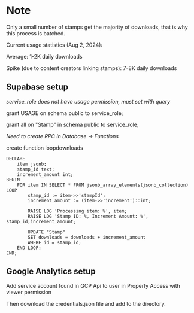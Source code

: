 # Note

Only a small number of stamps get the majority of downloads, that is why this process is batched.

Current usage statistics (Aug 2, 2024):

Average: 1-2K daily downloads

Spike (due to content creators linking stamps): 7-8K daily downloads

## Supabase setup

_service_role does not have usage permission, must set with query_

grant USAGE on schema public to service_role;

grant all on "Stamp" in schema public to service_role;

_Need to create RPC in Database -> Functions_

create function loopdownloads

```
DECLARE
    item jsonb;
    stamp_id text;
    increment_amount int;
BEGIN
    FOR item IN SELECT * FROM jsonb_array_elements(jsonb_collection) LOOP
        stamp_id := item->>'stampId';
        increment_amount := (item->>'increment')::int;

        RAISE LOG 'Processing item: %', item;
        RAISE LOG 'Stamp ID: %, Increment Amount: %', stamp_id,increment_amount;

        UPDATE "Stamp"
        SET downloads = downloads + increment_amount
        WHERE id = stamp_id;
    END LOOP;
END;

```

## Google Analytics setup

Add service account found in GCP Api to user in Property Access with viewer permission

Then download the credentials.json file and add to the directory.
